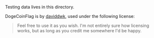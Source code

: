 Testing data lives in this directory.

DogeCoinFlag is by [daviddwk](https://www.reddit.com/r/dogecoin/comments/1tdlgg/i_made_a_more_accurate_dogecoin_and_a_ksp_flag/), used under the following license:

> Feel free to use it as you wish. I'm not entirely sure how licensing works, but as long as you credit me somewhere I'd be happy.


